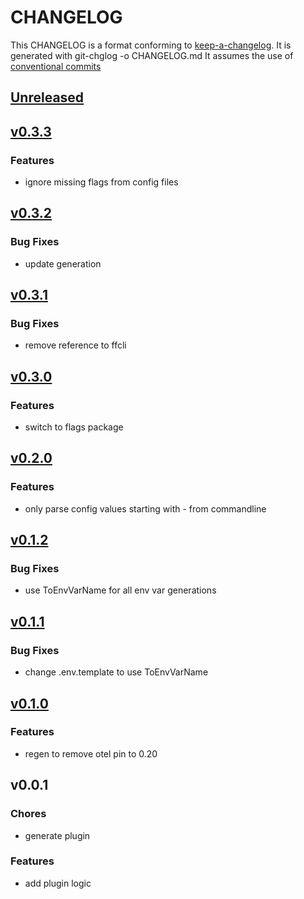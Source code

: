# CHANGELOG

This CHANGELOG is a format conforming to [keep-a-changelog](https://github.com/olivierlacan/keep-a-changelog). 
It is generated with git-chglog -o CHANGELOG.md
It assumes the use of [conventional commits](https://www.conventionalcommits.org/)

<a name="unreleased"></a>
## [Unreleased]


<a name="v0.3.3"></a>
## [v0.3.3]
### Features
- ignore missing flags from config files


<a name="v0.3.2"></a>
## [v0.3.2]
### Bug Fixes
- update generation


<a name="v0.3.1"></a>
## [v0.3.1]
### Bug Fixes
- remove reference to ffcli


<a name="v0.3.0"></a>
## [v0.3.0]
### Features
- switch to flags package


<a name="v0.2.0"></a>
## [v0.2.0]
### Features
- only parse config values starting with - from commandline


<a name="v0.1.2"></a>
## [v0.1.2]
### Bug Fixes
- use ToEnvVarName for all env var generations


<a name="v0.1.1"></a>
## [v0.1.1]
### Bug Fixes
- change .env.template to use ToEnvVarName


<a name="v0.1.0"></a>
## [v0.1.0]
### Features
- regen to remove otel pin to 0.20


<a name="v0.0.1"></a>
## v0.0.1
### Chores
- generate plugin

### Features
- add plugin logic


[Unreleased]: https://github.com/CestusIO/fabricator-generate-tool-go/compare/v0.3.3...HEAD
[v0.3.3]: https://github.com/CestusIO/fabricator-generate-tool-go/compare/v0.3.2...v0.3.3
[v0.3.2]: https://github.com/CestusIO/fabricator-generate-tool-go/compare/v0.3.1...v0.3.2
[v0.3.1]: https://github.com/CestusIO/fabricator-generate-tool-go/compare/v0.3.0...v0.3.1
[v0.3.0]: https://github.com/CestusIO/fabricator-generate-tool-go/compare/v0.2.0...v0.3.0
[v0.2.0]: https://github.com/CestusIO/fabricator-generate-tool-go/compare/v0.1.2...v0.2.0
[v0.1.2]: https://github.com/CestusIO/fabricator-generate-tool-go/compare/v0.1.1...v0.1.2
[v0.1.1]: https://github.com/CestusIO/fabricator-generate-tool-go/compare/v0.1.0...v0.1.1
[v0.1.0]: https://github.com/CestusIO/fabricator-generate-tool-go/compare/v0.0.1...v0.1.0
